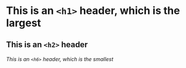 # This is an `<h1>` header, which is the largest
## This is an `<h2>` header
###### This is an `<h6>` header, which is the smallest

